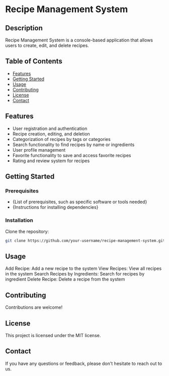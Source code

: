 # Recipe Management System

## Description

Recipe Management System is a console-based application that allows users to create, edit, and delete recipes.

## Table of Contents

- [Features](#features)
- [Getting Started](#getting-started)
- [Usage](#usage)
- [Contributing](#contributing)
- [License](#license)
- [Contact](#contact)

## Features

- User registration and authentication
- Recipe creation, editing, and deletion
- Categorization of recipes by tags or categories
- Search functionality to find recipes by name or ingredients
- User profile management
- Favorite functionality to save and access favorite recipes
- Rating and review system for recipes

## Getting Started

### Prerequisites

- {List of prerequisites, such as specific software or tools needed}
- {Instructions for installing dependencies}

### Installation

Clone the repository:

```bash
git clone https://github.com/your-username/recipe-management-system.git
```

## Usage

Add Recipe: Add a new recipe to the system
View Recipes: View all recipes in the system
Search Recipes by Ingredients: Search for recipes by ingredient
Delete Recipe: Delete a recipe from the system

## Contributing

Contributions are welcome!

## License

This project is licensed under the MIT license.

## Contact

If you have any questions or feedback, please don't hesitate to reach out to us.
